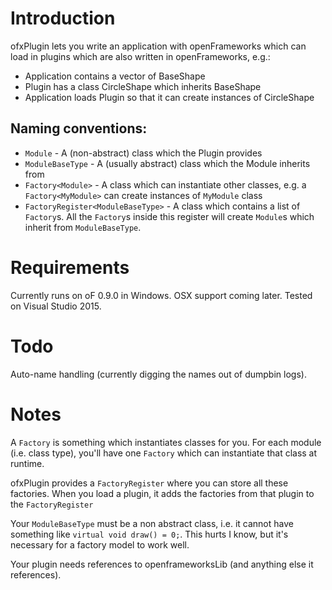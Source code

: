 # Introduction

ofxPlugin lets you write an application with openFrameworks which can load in plugins which are also written in openFrameworks, e.g.:

* Application contains a vector of BaseShape
* Plugin has a class CircleShape which inherits BaseShape
* Application loads Plugin so that it can create instances of CircleShape

## Naming conventions:
* `Module` - A (non-abstract) class which the Plugin provides
* `ModuleBaseType` - A (usually abstract) class which the Module inherits from
* `Factory<Module>` - A class which can instantiate other classes, e.g. a `Factory<MyModule>` can create instances of `MyModule` class
* `FactoryRegister<ModuleBaseType>` - A class which contains a list of `Factory`s. All the `Factory`s inside this register will create `Module`s which inherit from `ModuleBaseType`.

# Requirements

Currently runs on oF 0.9.0 in Windows. OSX support coming later.
Tested on Visual Studio 2015.

# Todo

Auto-name handling (currently digging the names out of dumpbin logs).

# Notes

A `Factory` is something which instantiates classes for you. For each module (i.e. class type), you'll have one `Factory` which can instantiate that class at runtime.

ofxPlugin provides a `FactoryRegister` where you can store all these factories. When you load a plugin, it adds the factories from that plugin to the `FactoryRegister`

Your `ModuleBaseType` must be a non abstract class, i.e. it cannot have something like `virtual void draw() = 0;`. This hurts I know, but it's necessary for a factory model to work well.

Your plugin needs references to openframeworksLib (and anything else it references).
